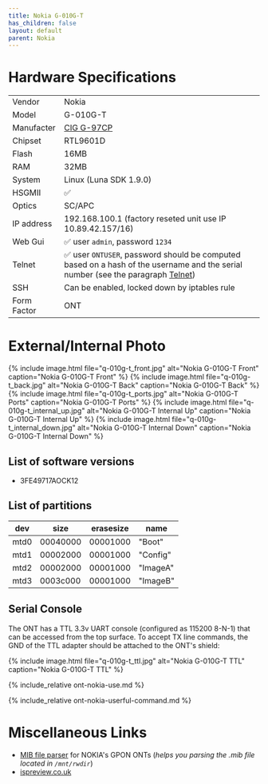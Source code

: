 ```yaml
---
title: Nokia G-010G-T
has_children: false
layout: default
parent: Nokia
---
```


# Hardware Specifications

|             |                                                                                                                                            |
| ----------- | ------------------------------------------------------------------------------------------------------------------------------------------ |
| Vendor      | Nokia                                                                                                                                      |
| Model       | G-010G-T                                                                                                                                   |
| Manufacter  | [CIG G-97CP](/ont-cig-g-97cp)                                                                                                              |
| Chipset     | RTL9601D                                                                                                                                   |
| Flash       | 16MB                                                                                                                                       |
| RAM         | 32MB                                                                                                                                       |
| System      | Linux (Luna SDK 1.9.0)                                                                                                                     |
| HSGMII      | ✅                                                                                                                                         |
| Optics      | SC/APC                                                                                                                                     |
| IP address  | 192.168.100.1  (factory reseted unit use IP 10.89.42.157/16)                                                                               |
| Web Gui     | ✅ user `admin`, password `1234`                                                                                                           |
| Telnet      | ✅ user `ONTUSER`, password should be computed based on a hash of the username and the serial number (see the paragraph [Telnet](#telnet)) |
| SSH         | Can be enabled, locked down by iptables rule                                                                                               |
| Form Factor | ONT                                                                                                                                        |

# External/Internal Photo

{% include image.html file="q-010g-t_front.jpg"  alt="Nokia G-010G-T Front" caption="Nokia G-010G-T Front" %}
{% include image.html file="q-010g-t_back.jpg"  alt="Nokia G-010G-T Back" caption="Nokia G-010G-T Back" %}
{% include image.html file="q-010g-t_ports.jpg"  alt="Nokia G-010G-T Ports" caption="Nokia G-010G-T Ports" %}
{% include image.html file="q-010g-t_internal_up.jpg"  alt="Nokia G-010G-T Internal Up" caption="Nokia G-010G-T Internal Up" %}
{% include image.html file="q-010g-t_internal_down.jpg"  alt="Nokia G-010G-T Internal Down" caption="Nokia G-010G-T Internal Down" %}

## List of software versions
- 3FE49717AOCK12 

## List of partitions

| dev  | size     | erasesize | name     |
| ---- | -------- | --------- | -------- |
| mtd0 | 00040000 | 00001000  | "Boot"   |
| mtd1 | 00002000 | 00001000  | "Config" |
| mtd2 | 00002000 | 00001000  | "ImageA" |
| mtd3 | 0003c000 | 00001000  | "ImageB" |

## Serial Console

The ONT has a TTL 3.3v UART console (configured as 115200 8-N-1) that can be accessed from the top surface. To accept TX line commands, the GND of the TTL adapter should be attached to the ONT's shield:

{% include image.html file="q-010g-t_ttl.jpg"  alt="Nokia G-010G-T TTL" caption="Nokia G-010G-T TTL" %}

{% include_relative ont-nokia-use.md %}

{% include_relative ont-nokia-userful-command.md %}

# Miscellaneous Links
- [MIB file parser](https://github.com/nanomad/nokia-ont-mib-parser)  for NOKIA's GPON ONTs (*helps you parsing the .mib file located in `/mnt/rwdir`*)
- [ispreview.co.uk](https://www.ispreview.co.uk/index.php/2022/09/pictured-openreachs-future-2-5gbps-ont-for-fttp-broadband.html)
